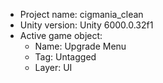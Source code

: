 <!-- UNITY CODE ASSIST INSTRUCTIONS START -->
- Project name: cigmania_clean
- Unity version: Unity 6000.0.32f1
- Active game object:
  - Name: Upgrade Menu
  - Tag: Untagged
  - Layer: UI
<!-- UNITY CODE ASSIST INSTRUCTIONS END -->